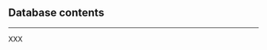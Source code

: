 <!-- .slide: class="vertical-center" -->

<i class="fa-duotone fa-database fa-8x fa-duotone-colors" style="float: right; color: grey;"></i>

## Database contents

---

XXX
